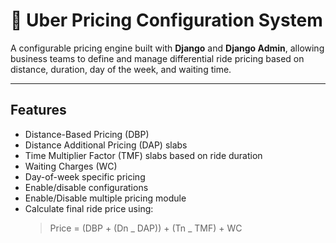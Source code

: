 # 🚕 Uber Pricing Configuration System

A configurable pricing engine built with **Django** and **Django Admin**, allowing business teams to define and manage differential ride pricing based on distance, duration, day of the week, and waiting time.

---

## Features

- Distance-Based Pricing (DBP)
- Distance Additional Pricing (DAP) slabs
- Time Multiplier Factor (TMF) slabs based on ride duration
- Waiting Charges (WC)
- Day-of-week specific pricing
- Enable/disable configurations
- Enable/Disable multiple pricing module
- Calculate final ride price using:
  > Price = (DBP + (Dn _ DAP)) + (Tn _ TMF) + WC
